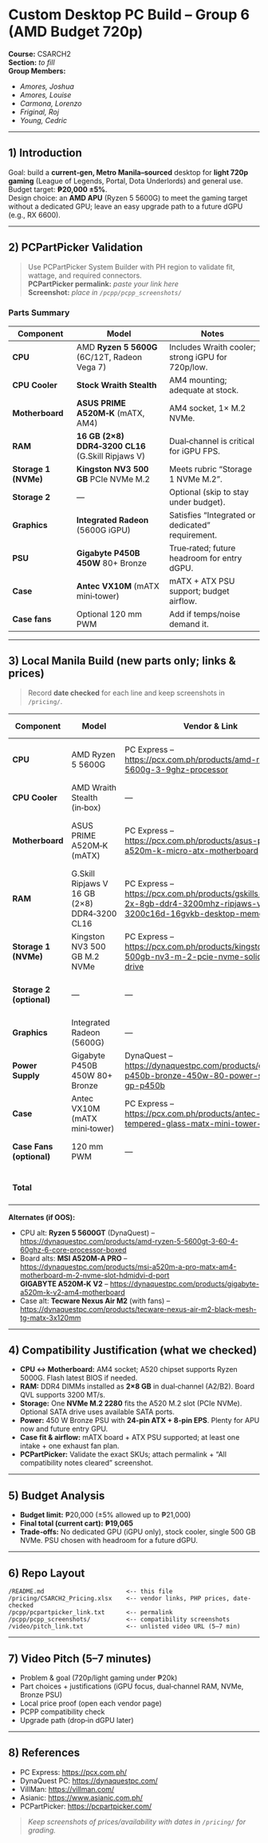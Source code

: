 # Custom Desktop PC Build – Group 6 (AMD Budget 720p)

**Course:** CSARCH2  
**Section:** _to fill_  
**Group Members:**  
- _Amores, Joshua_  
- _Amores, Louise_  
- _Carmona, Lorenzo_  
- _Friginal, Roj_  
- _Young, Cedric_  

---

## 1) Introduction

Goal: build a **current‑gen, Metro Manila–sourced** desktop for **light 720p gaming** (League of Legends, Portal, Dota Underlords) and general use.  
Budget target: **₱20,000 ±5%**.  
Design choice: an **AMD APU** (Ryzen 5 5600G) to meet the gaming target without a dedicated GPU; leave an easy upgrade path to a future dGPU (e.g., RX 6600).

---

## 2) PCPartPicker Validation

> Use PCPartPicker System Builder with PH region to validate fit, wattage, and required connectors.  
**PCPartPicker permalink:** _paste your link here_  
**Screenshot:** _place in `/pcpp/pcpp_screenshots/`_

### Parts Summary
| Component | Model | Notes |
|---|---|---|
| **CPU** | AMD **Ryzen 5 5600G** (6C/12T, Radeon Vega 7) | Includes Wraith cooler; strong iGPU for 720p/low. |
| **CPU Cooler** | **Stock Wraith Stealth** | AM4 mounting; adequate at stock. |
| **Motherboard** | **ASUS PRIME A520M‑K** (mATX, AM4) | AM4 socket, 1× M.2 NVMe. |
| **RAM** | **16 GB (2×8) DDR4‑3200 CL16** (G.Skill Ripjaws V) | Dual‑channel is critical for iGPU FPS. |
| **Storage 1 (NVMe)** | **Kingston NV3 500 GB** PCIe NVMe M.2 | Meets rubric “Storage 1 NVMe M.2”. |
| **Storage 2** | — | Optional (skip to stay under budget). |
| **Graphics** | **Integrated Radeon** (5600G iGPU) | Satisfies “Integrated or dedicated” requirement. |
| **PSU** | **Gigabyte P450B 450W** 80+ Bronze | True‑rated; future headroom for entry dGPU. |
| **Case** | **Antec VX10M** (mATX mini‑tower) | mATX + ATX PSU support; budget airflow. |
| **Case fans** | Optional 120 mm PWM | Add if temps/noise demand it. |

---

## 3) Local Manila Build (new parts only; links & prices)

> Record **date checked** for each line and keep screenshots in `/pricing/`.

| Component | Model | Vendor & Link | Price (Php) | Compatibility Notes |
|---|---|---|---:|---|
| **CPU** | AMD Ryzen 5 5600G | PC Express – https://pcx.com.ph/products/amd-ryzen-5-5600g-3-9ghz-processor | 7,550 | AM4; includes stock cooler; iGPU used. |
| **CPU Cooler** | AMD Wraith Stealth (in‑box) | — | 0 | AM4 mounting; no extra cost. |
| **Motherboard** | ASUS PRIME A520M‑K (mATX) | PC Express – https://pcx.com.ph/products/asus-prime-a520m-k-micro-atx-motherboard | 3,200 | AM4 socket; NVMe M.2 slot; BIOS supports 5600G. |
| **RAM** | G.Skill Ripjaws V 16 GB (2×8) DDR4‑3200 CL16 | PC Express – https://pcx.com.ph/products/gskills-16gb-2x-8gb-ddr4-3200mhz-ripjaws-v-f4-3200c16d-16gvkb-desktop-memory | 3,000 | Dual‑channel DDR4; boosts iGPU bandwidth. |
| **Storage 1 (NVMe)** | Kingston NV3 500 GB M.2 NVMe | PC Express – https://pcx.com.ph/products/kingston-500gb-nv3-m-2-pcie-nvme-solid-state-drive | 2,200 | NVMe M.2 2280 in motherboard slot. |
| **Storage 2 (optional)** | — | — | 0 | Add SATA SSD/HDD later if needed. |
| **Graphics** | Integrated Radeon (5600G) | — | 0 | Meets rubric (integrated). |
| **Power Supply** | Gigabyte P450B 450W 80+ Bronze | DynaQuest – https://dynaquestpc.com/products/gigabyte-p450b-bronze-450w-80-power-supply-gp-p450b | 2,165 | 24‑pin ATX + 8‑pin EPS present. |
| **Case** | Antec VX10M (mATX mini‑tower) | PC Express – https://pcx.com.ph/products/antec-vx10m-tempered-glass-matx-mini-tower-case | 950 | Fits mATX board & ATX PSU; includes fan. |
| **Case Fans (optional)** | 120 mm PWM | — | 0 | Add 1–2 if airflow needed. |
|  |  |  |  |  |
| **Total** |  |  | **₱19,065** | ✅ within ₱20,000 ±5% |

**Alternates (if OOS):**
- CPU alt: **Ryzen 5 5600GT** (DynaQuest) – https://dynaquestpc.com/products/amd-ryzen-5-5600gt-3-60-4-60ghz-6-core-processor-boxed  
- Board alts: **MSI A520M‑A PRO** – https://dynaquestpc.com/products/msi-a520m-a-pro-matx-am4-motherboard-m-2-nvme-slot-hdmidvi-d-port  
  **GIGABYTE A520M‑K V2** – https://dynaquestpc.com/products/gigabyte-a520m-k-v2-am4-motherboard  
- Case alt: **Tecware Nexus Air M2** (with fans) – https://dynaquestpc.com/products/tecware-nexus-air-m2-black-mesh-tg-matx-3x120mm

---

## 4) Compatibility Justification (what we checked)

- **CPU ↔ Motherboard:** AM4 socket; A520 chipset supports Ryzen 5000G. Flash latest BIOS if needed.  
- **RAM:** DDR4 DIMMs installed as **2×8 GB** in dual‑channel (A2/B2). Board QVL supports 3200 MT/s.  
- **Storage:** One **NVMe M.2 2280** fits the A520 M.2 slot (PCIe NVMe). Optional SATA drive uses available SATA ports.  
- **Power:** 450 W Bronze PSU with **24‑pin ATX + 8‑pin EPS**. Plenty for APU now and future entry GPU.  
- **Case fit & airflow:** mATX board + ATX PSU supported; at least one intake + one exhaust fan plan.  
- **PCPartPicker:** Validate the exact SKUs; attach permalink + “All compatibility notes cleared” screenshot.

---

## 5) Budget Analysis

- **Budget limit:** ₱20,000 (±5% allowed up to ₱21,000)  
- **Final total (current cart):** **₱19,065**  
- **Trade‑offs:** No dedicated GPU (iGPU only), stock cooler, single 500 GB NVMe. PSU chosen with headroom for a future dGPU.

---

## 6) Repo Layout

```
/README.md                       <-- this file
/pricing/CSARCH2_Pricing.xlsx    <-- vendor links, PHP prices, date-checked
/pcpp/pcpartpicker_link.txt      <-- permalink
/pcpp/pcpp_screenshots/          <-- compatibility screenshots
/video/pitch_link.txt            <-- unlisted video URL (5–7 min)
```

---

## 7) Video Pitch (5–7 minutes)

- Problem & goal (720p/light gaming under ₱20k)  
- Part choices + justifications (iGPU focus, dual‑channel RAM, NVMe, Bronze PSU)  
- Local price proof (open each vendor page)  
- PCPP compatibility check  
- Upgrade path (drop‑in dGPU later)

---

## 8) References

- PC Express: https://pcx.com.ph/  
- DynaQuest PC: https://dynaquestpc.com/  
- VillMan: https://villman.com/  
- Asianic: https://www.asianic.com.ph/  
- PCPartPicker: https://pcpartpicker.com/  

> _Keep screenshots of prices/availability with dates in `/pricing/` for grading._
